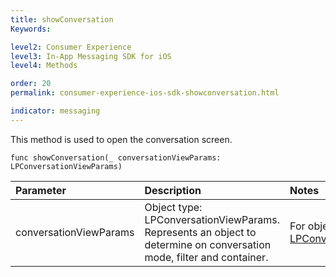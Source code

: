 ```yaml
---
title: showConversation
Keywords:

level2: Consumer Experience
level3: In-App Messaging SDK for iOS
level4: Methods

order: 20
permalink: consumer-experience-ios-sdk-showconversation.html

indicator: messaging
---
```


This method is used to open the conversation screen.

`func showConversation(_ conversationViewParams: LPConversationViewParams)`

| Parameter | Description | Notes |
| :--- | :--- | :--- |
| conversationViewParams | Object type: LPConversationViewParams. Represents an object to determine on conversation mode, filter and container. | For object details see [LPConversationViewParams](consumer-experience-ios-sdk-interfacedefinitions.html){:target="_blank"}. |
